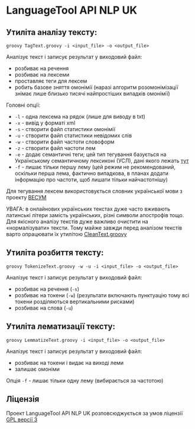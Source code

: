 # LanguageTool API NLP UK


## Утиліта аналізу тексту:
`groovy TagText.groovy -i <input_file> -o <output_file>`

Аналізує текст і записує результат у виходовий файл:

* розбиває на речення
* розбиває на лексеми
* проставляє теги для лексем
* робить базове зняття омонімії (наразі алгоритм розомонімізації знімає лише близько тисячі найпростіших випадків омонімії)


Головні опції:

- `-l` - одна лексема на рядок (лише для виводу в txt)
- `-x` - вивід у форматі xml
- `-s` - створити файл статистики омонімії
- `-u` - створити файл статистики невідомих слів
- `-w` - створити файл частоти словоформ
- `-z` - створити файл частоти лем
- `-e` - додає семантичні теги; цей тип тегування базується на Українському семантичному лексиконі (УСЛ), дані якого лежать [тут](https://github.com/brown-uk/dict_uk/tree/master/data/sem)
- `-f` - лишає тільки першу лему (цей режим не рекомендований, оскільки перша лема, фактично випадкова, в планах додати інформацію про частоти, щоб лишати тільки найчастотнішу)


Для тегування лексем використовується словник української мови з проекту [ВЕСУМ](https://github.com/brown-uk/dict_uk)

УВАГА: в онлайнових українських текстах дуже часто вживають латинські літери замість українських, різні символи апострофів тощо.
Для якісного аналізу текстів дуже важливо очистити на «нормалізувати» тексти. 
Тому майже завжди перед аналізом текстів варто опрацювати їх утилітою [CleanText.groovy](../src/main/groovy/org/nlp_uk/other/CleanText.groovy)



## Утиліта розбиття тексту:
`groovy TokenizeText.groovy -w -u -i <input_file> -o <output_file>`

Аналізує текст і записує результат у виходовий файл:

- розбиває на речення (`-s`)
- розбиває на токени (`-w`) (результати включають пунктуацію тому всі токени розділяються вертикальними рисками)
- розбиває на слова (`-u`)


## Утиліта лематизації тексту:
`groovy LemmatizeText.groovy -i <input_file> -o <output_file>`

Аналізує текст і записує результат у виходовий файл:

- розбиває на токени і видає на виході леми
- залишає омоніми

Опція `-f` - лишає тільки одну лему (вибирається за частотою)


## Ліцензія

Проект LanguageTool API NLP UK розповсюджується за умов ліцензії [GPL версії 3](https://www.gnu.org/licenses/gpl.html)

